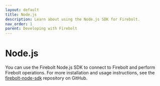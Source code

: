 ```yaml
---
layout: default
title: Node.js
description: Learn about using the Node.js SDK for Firebolt.
nav_order: 1
parent: Developing with Firebolt
---
```


# Node.js

You can use the Firebolt Node.js SDK to connect to Firebolt and perform Firebolt operations. For more installation and usage instructions, see the [firebolt-node-sdk](https://github.com/firebolt-db/firebolt-node-sdk/tree/0.x) repository on GitHub.
